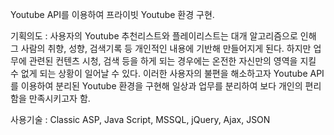 Youtube API를 이용하여 프라이빗 Youtube 환경 구현.

기획의도 : 사용자의 Youtube 추천리스트와 플레이리스트는 대개 알고리즘으로 인해 그 사람의 취향, 성향, 검색기록 등 개인적인 내용에 기반해 만들어지게 된다. 
          하지만 업무에 관련된 컨텐츠 시청, 검색 등을 하게 되는 경우에는 온전한 자신만의 영역을 지킬 수 없게 되는 상황이 일어날 수 있다.
          이러한 사용자의 불편을 해소하고자 Youtube API를 이용하여 분리된 Youtube 환경을 구현해 일상과 업무를 분리하여 보다 개인의 편리함을 만족시키고자 함.

사용기술 : Classic ASP, Java Script, MSSQL, jQuery, Ajax, JSON
